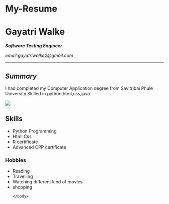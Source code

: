 # My-Resume
<!DICTYPE html>
<html>
  <head><title>My Resume </title></head>
  <body>
    <h1> Gayatri Walke</h1>
      <p><i><b>Software Testing Engineer</b></i></p>
      <p><em>email:gayatriwalke2@gmail.com</em></p>
      <hr>
      <h2><i>Summary</i></h2>
      <p>I had completed my Computer Application degree from Savitribai Phule University.Skilled in python,html,css,java</p>
   <img src="https://media-exp1.licdn.com/dms/image/D5603AQHnBaYR4szpYQ/profile-displayphoto-shrink_400_400/0/1663690482228?e=1669248000&v=beta&t=NMO4bTx3pimPMB-Z_jmv7BMIufEsZ93CsBYLHvIRQFc" >
  
<h2><b1>Skills</b></h2>
<ul>
 <li>Python Programming</li>
 <li>Html Css</li>
 <li>R certificate</li>
 <li>Advanced CPP certificate</li>
 </ul>
 <h3><b1>Hobbies<b1></h3>
 <ul>
 <li>Reading</li>
 <li>Travelling</li>
 <li>Watching different kind of movies</li>
 <li>shopping</li>


    </body>
</html>

  
